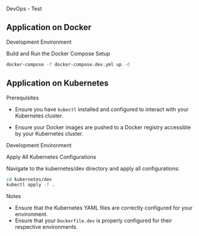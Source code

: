 DevOps - Test

## Application on Docker

Development Environment

Build and Run the Docker Compose Setup

```bash
docker-compose -f docker-compose.dev.yml up -d
```
## Application on Kubernetes

Prerequisites

* Ensure you have ```kubectl``` installed and configured to interact with your Kubernetes cluster.

* Ensure your Docker images are pushed to a Docker registry accessible by your Kubernetes cluster.

Development Environment

Apply All Kubernetes Configurations

Navigate to the kubernetes/dev directory and apply all configurations:

```bash
cd kubernetes/dev
kubectl apply -f .
```
Notes

* Ensure that the Kubernetes YAML files are correctly configured for your environment.
* Ensure that your ```Dockerfile.dev``` is properly configured for their respective environments.

